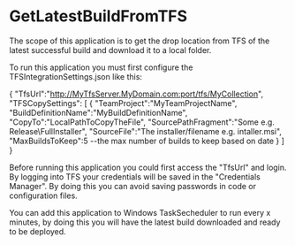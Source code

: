 # GetLatestBuildFromTFS

The scope of this application is to get the drop location from TFS of the latest successful build and download it to a local folder.

To run this application you must first configure the TFSIntegrationSettings.json like this:

{ 
   "TfsUrl":"http://MyTfsServer.MyDomain.com:port/tfs/MyCollection",
   "TFSCopySettings": [
     {
      "TeamProject":"MyTeamProjectName",
      "BuildDefinitionName":"MyBuildDefinitionName",
      "CopyTo":"LocalPathToCopyTheFile",
      "SourcePathFragment":"Some e.g. Release\\FullInstaller",
      "SourceFile":"The installer/filename e.g. intaller.msi",
      "MaxBuildsToKeep":5 --the max number of builds to keep based on date
      }
    ]
}

Before running this application you could first access the "TfsUrl" and login. By logging into TFS your credentials will be saved in the "Credentials Manager". By doing this you can avoid saving passwords in code or configuration files.

You can add this application to Windows TaskSecheduler to run every x minutes, by doing this you will have the latest build downloaded and ready to be deployed.
